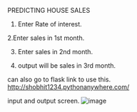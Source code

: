 PREDICTING HOUSE SALES

1. Enter Rate of interest.

2.Enter sales in 1st month.

3. Enter sales in 2nd month.

4. output will be sales in 3rd month.

can also go to flask link to use this. http://shobhit1234.pythonanywhere.com/

input and output screen.
![image](https://user-images.githubusercontent.com/63498084/137621700-44363521-54f2-4ec1-aa57-df5288b8ddd0.png)
